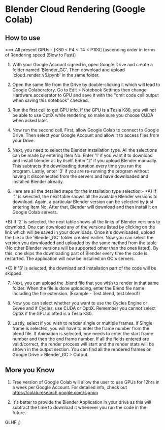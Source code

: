 # Blender Cloud Rendering (Google Colab)


## How to use

===> All present GPUs - [K80 < P4 < T4 < P100]  (ascending order in terms of Rendering speed (Slow to Fast))

1) With your Google Account signed in, open Google Drive and create a folder named 'Blender_GC'. Then download and upload 'cloud_render_v5.ipynb' in the same folder.

2) Open the same file from the Drive by double-clicking it which will lead to Google Colaboratory. Go to Edit > Notebook Settings then change Hardware accelerator to GPU and save it with the "omit code cell output when saving this notebook" checked. 

3) Run the first cell to get GPU info. If the GPU is a Tesla K80, you will not be able to use OptiX while rendering so make sure you choose CUDA when asked later.

4) Now run the second cell. First, allow Google Colab to connect to Google Drive. Then select your Google Account and allow it to access files from your Drive.

5) Next, you need to select the Blender installation type. All the selections can be made by entering Item No. Enter '1' if you want it to download and install blender all by itself. Enter '2' if you upload Blender manually. This subtracts the downloading duration every time you run the program. Lastly, enter '3' if you are re-running the program without having it disconnected from the servers and have downloaded and installed Blender already.

6) Here are all the detailed steps for the installation type selection:-
*A) If '1' is selected, the next table shows all the available Blender versions to download. Again, a particular Blender version can be selected by just entering Item No.
After that, Blender will download and then install it on Google Colab servers.

*B) If '2' is selected, the next table shows all the links of Blender versions to download. One can download any of the versions listed by clicking on the link which will be saved in your downloads. Once it's downloaded, upload the file to the 'Blender_GC' folder created earlier.
Now you can select the version you downloaded and uploaded by the same method from the table (No other Blender versions will be supported other than the ones listed). By this, one skips the downloading part of Blender every time the code is restarted. The application will now be installed on GC's servers.

*C) If '3' is selected, the download and installation part of the code will be skipped.

7) Next, you can upload the .blend file that you wish to render in that same folder. When the file is done uploading, enter the Blend file name including the file extension. (Example - Test.blend, test.blend1)

8) Now you can select whether you want to use the Cycles Engine or Eevee and if Cycles, use CUDA or OptiX. Remember you cannot select OptiX if the GPU allotted is a Tesla K80.

9) Lastly, select if you wish to render single or multiple frames. If Single frame is selected, you will have to enter the frame number from the blend file. If Animation is selected, one needs to enter the start frame number and then the end frame number. If all the fields entered are valid/correct, the render process will start and the render stats will be shown in the output section. You can find all the rendered frames on Google Drive > Blender_GC > Output. 


## More you Know

1. Free version of Google Colab will allow the user to use GPUs for 12hrs in a week per Google Account. For detailed info, check out  https://colab.research.google.com/signup

2. It's better to provide the Blender Application in your drive as this will subtract the time to download it whenever you run the code in the future.

GLHF ;)

